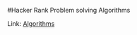 #Hacker Rank Problem solving Algorithms

Link: [Algorithms](https://www.hackerrank.com/domains/algorithms)
